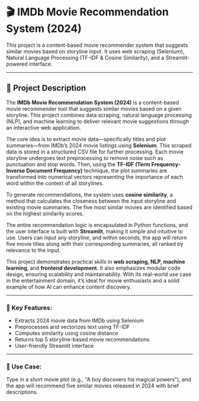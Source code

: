 
# 🎬 IMDb Movie Recommendation System (2024)

This project is a content-based movie recommender system that suggests similar movies based on storyline input. It uses web scraping (Selenium), Natural Language Processing (TF-IDF & Cosine Similarity), and a Streamlit-powered interface.

---

## 📌 Project Description

The **IMDb Movie Recommendation System (2024)** is a content-based movie recommender tool that suggests similar movies based on a given storyline. This project combines data scraping, natural language processing (NLP), and machine learning to deliver relevant movie suggestions through an interactive web application.

The core idea is to extract movie data—specifically titles and plot summaries—from IMDb’s 2024 movie listings using **Selenium**. This scraped data is stored in a structured CSV file for further processing. Each movie storyline undergoes text preprocessing to remove noise such as punctuation and stop words. Then, using the **TF-IDF (Term Frequency-Inverse Document Frequency)** technique, the plot summaries are transformed into numerical vectors representing the importance of each word within the context of all storylines.

To generate recommendations, the system uses **cosine similarity**, a method that calculates the closeness between the input storyline and existing movie summaries. The five most similar movies are identified based on the highest similarity scores.

The entire recommendation logic is encapsulated in Python functions, and the user interface is built with **Streamlit**, making it simple and intuitive to use. Users can input any storyline, and within seconds, the app will return five movie titles along with their corresponding summaries, all ranked by relevance to the input.

This project demonstrates practical skills in **web scraping, NLP, machine learning**, and **frontend development**. It also emphasizes modular code design, ensuring scalability and maintainability. With its real-world use case in the entertainment domain, it’s ideal for movie enthusiasts and a solid example of how AI can enhance content discovery.

---

### 🔧 Key Features:
- Extracts 2024 movie data from IMDb using Selenium
- Preprocesses and vectorizes text using TF-IDF
- Computes similarity using cosine distance
- Returns top 5 storyline-based movie recommendations
- User-friendly Streamlit interface

---

### 🧠 Use Case:
Type in a short movie plot (e.g., "A boy discovers his magical powers"), and the app will recommend five similar movies released in 2024 with brief descriptions.
